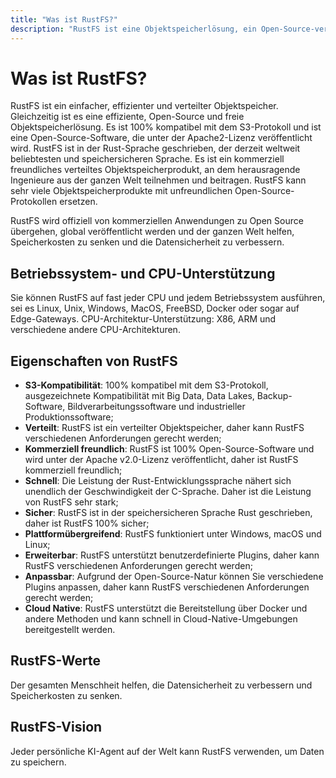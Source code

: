 ```yaml
---
title: "Was ist RustFS?"
description: "RustFS ist eine Objektspeicherlösung, ein Open-Source-verteilter Objektspeicher, der unter Apache2-Lizenz veröffentlicht wird."
---
```


# Was ist RustFS?

RustFS ist ein einfacher, effizienter und verteilter Objektspeicher.
Gleichzeitig ist es eine effiziente, Open-Source und freie Objektspeicherlösung. Es ist 100% kompatibel mit dem S3-Protokoll und ist eine Open-Source-Software, die unter der Apache2-Lizenz veröffentlicht wird. RustFS ist in der Rust-Sprache geschrieben, der derzeit weltweit beliebtesten und speichersicheren Sprache.
Es ist ein kommerziell freundliches verteiltes Objektspeicherprodukt, an dem herausragende Ingenieure aus der ganzen Welt teilnehmen und beitragen. RustFS kann sehr viele Objektspeicherprodukte mit unfreundlichen Open-Source-Protokollen ersetzen.

RustFS wird offiziell von kommerziellen Anwendungen zu Open Source übergehen, global veröffentlicht werden und der ganzen Welt helfen, Speicherkosten zu senken und die Datensicherheit zu verbessern.

## Betriebssystem- und CPU-Unterstützung

Sie können RustFS auf fast jeder CPU und jedem Betriebssystem ausführen, sei es Linux, Unix, Windows, MacOS, FreeBSD, Docker oder sogar auf Edge-Gateways.
CPU-Architektur-Unterstützung: X86, ARM und verschiedene andere CPU-Architekturen.

## Eigenschaften von RustFS

- **S3-Kompatibilität**: 100% kompatibel mit dem S3-Protokoll, ausgezeichnete Kompatibilität mit Big Data, Data Lakes, Backup-Software, Bildverarbeitungssoftware und industrieller Produktionssoftware;
- **Verteilt**: RustFS ist ein verteilter Objektspeicher, daher kann RustFS verschiedenen Anforderungen gerecht werden;
- **Kommerziell freundlich**: RustFS ist 100% Open-Source-Software und wird unter der Apache v2.0-Lizenz veröffentlicht, daher ist RustFS kommerziell freundlich;
- **Schnell**: Die Leistung der Rust-Entwicklungssprache nähert sich unendlich der Geschwindigkeit der C-Sprache. Daher ist die Leistung von RustFS sehr stark;
- **Sicher**: RustFS ist in der speichersicheren Sprache Rust geschrieben, daher ist RustFS 100% sicher;
- **Plattformübergreifend**: RustFS funktioniert unter Windows, macOS und Linux;
- **Erweiterbar**: RustFS unterstützt benutzerdefinierte Plugins, daher kann RustFS verschiedenen Anforderungen gerecht werden;
- **Anpassbar**: Aufgrund der Open-Source-Natur können Sie verschiedene Plugins anpassen, daher kann RustFS verschiedenen Anforderungen gerecht werden;
- **Cloud Native**: RustFS unterstützt die Bereitstellung über Docker und andere Methoden und kann schnell in Cloud-Native-Umgebungen bereitgestellt werden.

## RustFS-Werte

Der gesamten Menschheit helfen, die Datensicherheit zu verbessern und Speicherkosten zu senken.

## RustFS-Vision

Jeder persönliche KI-Agent auf der Welt kann RustFS verwenden, um Daten zu speichern.